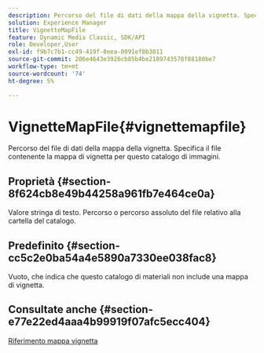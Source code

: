 ```yaml
---
description: Percorso del file di dati della mappa della vignetta. Specifica il file contenente la mappa di vignetta per questo catalogo di immagini.
solution: Experience Manager
title: VignetteMapFile
feature: Dynamic Media Classic, SDK/API
role: Developer,User
exl-id: f9b7c7b1-cc49-419f-8eea-0091ef8b3011
source-git-commit: 206e4643e3926cb85b4be2189743578f88180be7
workflow-type: tm+mt
source-wordcount: '74'
ht-degree: 5%

---
```


# VignetteMapFile{#vignettemapfile}

Percorso del file di dati della mappa della vignetta. Specifica il file contenente la mappa di vignetta per questo catalogo di immagini.

## Proprietà {#section-8f624cb8e49b44258a961fb7e464ce0a}

Valore stringa di testo. Percorso o percorso assoluto del file relativo alla cartella del catalogo.

## Predefinito {#section-cc5c2e0ba54a4e5890a7330ee038fac8}

Vuoto, che indica che questo catalogo di materiali non include una mappa di vignetta.

## Consultate anche {#section-e77e22ed4aaa4b99919f07afc5ecc404}

[Riferimento mappa vignetta](../../../../../ir-api/material-cat/image-rendering-api-ref/c-ir-material-catalog/c-ir-vignette-map-reference/c-ir-vignette-map-reference.md#concept-f9486269f2b04d4cb6750f3af7bf0eb7)
